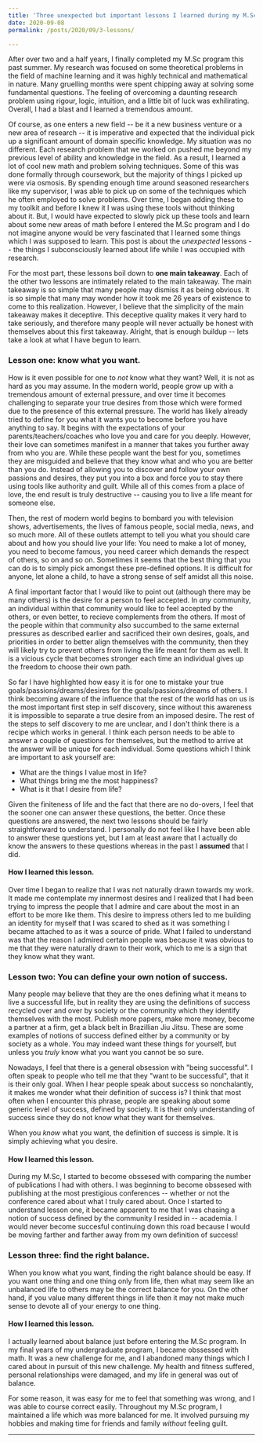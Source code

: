 ```yaml
---
title: 'Three unexpected but important lessons I learned during my M.Sc'
date: 2020-09-08
permalink: /posts/2020/09/3-lessons/

---
```



After over two and a half years, I finally completed my M.Sc program this past summer. My research was focused on some theoretical problems in the field of machine learning and it was highly technical and mathematical in nature. Many gruelling months were spent chipping away at solving some fundamental questions. The feeling of overcoming a daunting research problem using rigour, logic, intuition, and a little bit of luck was exhilirating. Overall, I had a blast and I learned a tremendous amount.

Of course, as one enters a new field -- be it a new business venture or a new area of research -- it is imperative and expected that the individual pick up a significant amount of domain specific knowledge. My situation was no different. Each research problem that we worked on pushed me beyond my previous level of ability and knowledge in the field. As a result, I learned a lot of cool new math and problem solving techniques. Some of this was done formally through coursework, but the majority of things I picked up were via osmosis. By spending enough time around seasoned researchers like my supervisor, I was able to pick up on some of the techniques which he often employed to solve problems. Over time, I began adding these to my toolkit and before I knew it I was using these tools without thinking about it. But, I would have expected to slowly pick up these tools and learn about some new areas of math before I entered the M.Sc program and I do not imagine anyone would be very fascinated that I learned some things which I was supposed to learn. This post is about the *unexpected* lessons -- the things I subconsciously learned about life while I was occupied with research. 

For the most part, these lessons boil down to **one main takeaway**. Each of the other two lessons are intimately related to the main takeaway. The main takeaway is so simple that many people may dismiss it as being obvious. It is so simple that many may wonder how it took me 26 years of existence to come to this realization. However, I believe that the simplicity of the main takeaway makes it deceptive. This deceptive quality makes it very hard to take seriously, and therefore many people will never actually be honest with themselves about this first takeaway. Alright, that is enough buildup -- lets take a look at what I have begun to learn.

### Lesson one: know what you want.

How is it even possible for one to *not* know what they want? Well, it is not as hard as you may assume. In the modern world, people grow up  with a tremendous amount of external pressure, and over time it becomes challenging to separate your true desires from those which were formed due to the presence of this external pressure. The world has likely already tried to define for you what it wants you to become before you have anything to say. It begins with the expectations of your parents/teachers/coaches who love you and care for you deeply. However, their love can sometimes manifest in a manner that takes you further away from who you are. While these people want the best for you, sometimes they are misguided and believe that they know what and who you are better than you do. Instead of allowing you to discover and follow your own passions and desires, they put you into a box and force you to stay there using tools like authority and guilt. While all of this comes from a place of love, the end result is truly destructive -- causing you to live a life meant for someone else.

Then, the rest of modern world begins to bombard you with television shows, advertisements, the lives of famous people, social media, news, and so much more. All of these outlets attempt to tell you what you should care about and how you should live your life: You need to make a lot of money, you need to become famous, you need career which demands the respect of others, so on and so on. Sometimes it seems that the best thing that you can do is to simply pick amongst these pre-defined options. It is difficult for anyone, let alone a child, to have a strong sense of self amidst all this noise. 

A final important factor that I would like to point out (although there may be many others) is the desire for a person to feel accepted. In *any* community, an individual within that community would like to feel accepted by the others, or even better, to recieve complements from the others. If most of the people within that community also succumbed to the same external pressures as described earlier and sacrificed their own desires, goals, and priorities in order to better align themselves with the community, then they will likely try to prevent others from living the life meant for them as well. It is a vicious cycle that becomes stronger each time an individual gives up the freedom to choose their own path. 

So far I have highlighted how easy it is for one to mistake your true goals/passions/dreams/desires for the goals/passions/dreams of others. I think becoming aware of the influence that the rest of the world has on us is the most important first step in self discovery, since without this awareness it is impossible to separate a true desire from an imposed desire. The rest of the steps to self discovery to me are unclear, and I don't think there is a recipe which works in general. I think each person needs to be able to answer a couple of questions for themselves, but the method to arrive at the answer will be unique for each individual. Some questions which I think are important to ask yourself are: 

- What are the things I value most in life?
- What things bring me the most happiness? 
- What is it that I desire from life?

Given the finiteness of life and the fact that there are no do-overs, I feel that the sooner one can answer these questions, the better. Once these questions are answered, the next two lessons should be fairly straightforward to understand. I personally do not feel like I have been able to answer these questions yet, but I am at least aware that I actually do know the answers to these questions whereas in the past I **assumed** that I did. 


#### How I learned this lesson.

Over time I began to realize that I was not naturally drawn towards my work. It made me contemplate my innermost desires and I realized that I had been trying to impress the people that I admire and care about the most in an effort to be more like them. This desire to impress others led to me building an identity for myself that I was scared to shed as it was something I became attached to as it was a source of pride. What I failed to understand was that the reason I admired certain people was because it was obvious to me that they were naturally drawn to their work, which to me is a sign that they know what they want. 


### Lesson two: You can define your own notion of success.

Many people may believe that they are the ones defining what it means to live a successful life, but in reality they are using the definitions of success recycled over and over by society or the community which they identify themselves with the most. Publish more papers, make more money, become a partner at a firm, get a black belt in Brazillian Jiu Jitsu. These are some examples of notions of success defined either by a community or by society as a whole. You may indeed want these things for yourself, but unless you *truly* know what you want you cannot be so sure. 

Nowadays, I feel that there is a general obsession with "being successful". I often speak to people who tell me that they "want to be successful", that it is their only goal. When I hear people speak about success so nonchalantly, it makes me wonder what their definition of success is? I think that most often when I encounter this phrase, people are speaking about some generic level of success, defined by society. It is their only understanding of success since they do not know what they want for themselves.


When you *know* what you want, the definition of success is simple. It is simply achieving what you desire.

#### How I learned this lesson.

During my M.Sc, I started to become obssesed with comparing the number of publications I had with others. I was beginning to become obssesed with publishing at the most prestigious conferences -- whether or not the conference cared about what I truly cared about. Once I started to understand lesson one, it became apparent to me that I was chasing a notion of success defined by the community I resided in -- academia. I would never become succesful continuing down this road because I would be moving farther and farther away from my own definition of success!

### Lesson three: find the right balance.

When you know what you want, finding the right balance should be easy. If you want one thing and one thing only from life, then what may seem like an unbalanced life to others may be the correct balance for you. On the other hand, if you value many different things in life then it may not make much sense to devote all of your energy to one thing. 

#### How I learned this lesson.

I actually learned about balance just before entering the M.Sc program. In my final years of my undergraduate program, I became obssessed with math. It was a new challenge for me, and I abandoned many things which I cared about in pursuit of this new challenge. My health and fitness suffered, personal relationships were damaged, and my life in general was out of balance. 

For some reason, it was easy for me to feel that something was wrong, and I was able to course correct easily. Throughout my M.Sc program, I maintained a life which was more balanced for me. It involved pursuing my hobbies and making time for friends and family *without* feeling guilt.






------